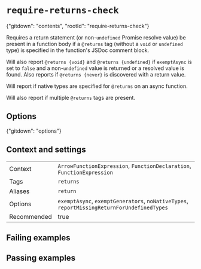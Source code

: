 # `require-returns-check`

{"gitdown": "contents", "rootId": "require-returns-check"}

Requires a return statement (or non-`undefined` Promise resolve value)
be present in a
function body if a `@returns` tag (without a `void` or `undefined` type)
is specified in the function's JSDoc comment block.

Will also report `@returns {void}` and `@returns {undefined}` if `exemptAsync`
is set to `false` and a non-`undefined` value is returned or a resolved value
is found. Also reports if `@returns {never}` is discovered with a return value.

Will report if native types are specified for `@returns` on an async function.

Will also report if multiple `@returns` tags are present.

## Options

{"gitdown": "options"}

## Context and settings

|||
|---|---|
|Context|`ArrowFunctionExpression`, `FunctionDeclaration`, `FunctionExpression`|
|Tags|`returns`|
|Aliases|`return`|
|Options|`exemptAsync`, `exemptGenerators`, `noNativeTypes`, `reportMissingReturnForUndefinedTypes`|
|Recommended|true|

## Failing examples

<!-- assertions-failing requireReturnsCheck -->

## Passing examples

<!-- assertions-passing requireReturnsCheck -->
